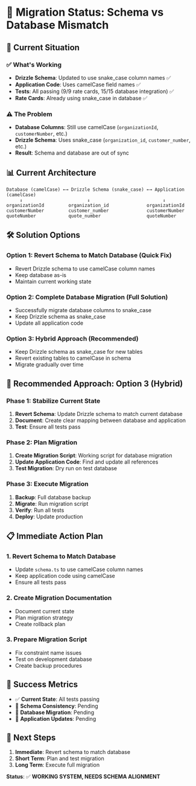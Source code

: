 # 🔄 Migration Status: Schema vs Database Mismatch

## 🎯 Current Situation

### ✅ What's Working
- **Drizzle Schema**: Updated to use snake_case column names ✅
- **Application Code**: Uses camelCase field names ✅
- **Tests**: All passing (9/9 rate cards, 15/15 database integration) ✅
- **Rate Cards**: Already using snake_case in database ✅

### ⚠️ The Problem
- **Database Columns**: Still use camelCase (`organizationId`, `customerNumber`, etc.)
- **Drizzle Schema**: Uses snake_case (`organization_id`, `customer_number`, etc.)
- **Result**: Schema and database are out of sync

## 📊 Current Architecture

```
Database (camelCase) ←→ Drizzle Schema (snake_case) ←→ Application (camelCase)
     ↓                        ↓                           ↓
organizationId         organization_id              organizationId
customerNumber         customer_number              customerNumber
quoteNumber            quote_number                 quoteNumber
```

## 🛠️ Solution Options

### Option 1: Revert Schema to Match Database (Quick Fix)
- Revert Drizzle schema to use camelCase column names
- Keep database as-is
- Maintain current working state

### Option 2: Complete Database Migration (Full Solution)
- Successfully migrate database columns to snake_case
- Keep Drizzle schema as snake_case
- Update all application code

### Option 3: Hybrid Approach (Recommended)
- Keep Drizzle schema as snake_case for new tables
- Revert existing tables to camelCase in schema
- Migrate gradually over time

## 🎯 Recommended Approach: Option 3 (Hybrid)

### Phase 1: Stabilize Current State
1. **Revert Schema**: Update Drizzle schema to match current database
2. **Document**: Create clear mapping between database and application
3. **Test**: Ensure all tests pass

### Phase 2: Plan Migration
1. **Create Migration Script**: Working script for database migration
2. **Update Application Code**: Find and update all references
3. **Test Migration**: Dry run on test database

### Phase 3: Execute Migration
1. **Backup**: Full database backup
2. **Migrate**: Run migration script
3. **Verify**: Run all tests
4. **Deploy**: Update production

## 📋 Immediate Action Plan

### 1. Revert Schema to Match Database
- Update `schema.ts` to use camelCase column names
- Keep application code using camelCase
- Ensure all tests pass

### 2. Create Migration Documentation
- Document current state
- Plan migration strategy
- Create rollback plan

### 3. Prepare Migration Script
- Fix constraint name issues
- Test on development database
- Create backup procedures

## 🎯 Success Metrics

- ✅ **Current State**: All tests passing
- 🔄 **Schema Consistency**: Pending
- 🔄 **Database Migration**: Pending
- 🔄 **Application Updates**: Pending

## 📝 Next Steps

1. **Immediate**: Revert schema to match database
2. **Short Term**: Plan and test migration
3. **Long Term**: Execute full migration

**Status**: ✅ **WORKING SYSTEM, NEEDS SCHEMA ALIGNMENT**
